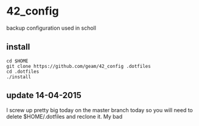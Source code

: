 # 42_config
backup configuration used in scholl

## install
    cd $HOME
    git clone https://github.com/geam/42_config .dotfiles
    cd .dotfiles
    ./install

## update 14-04-2015
I screw up pretty big today on the master branch today so you will need to delete $HOME/.dotfiles and reclone it. My bad
